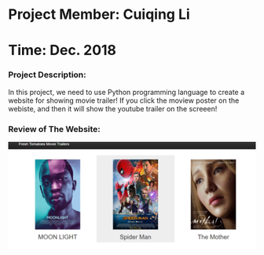 # Project Member: Cuiqing Li
# Time: Dec. 2018

### Project Description:
In this project, we need to use Python programming language to create a website for showing movie trailer! If you
click the moview poster on the webiste, and then it will show the youtube trailer on the screeen! 


### Review of The Website:
![png](movie_website.PNG)
